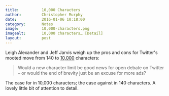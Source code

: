 ```yaml
---
title:			10,000 Characters
author:			Christopher Murphy
date:			2016-01-06 10:18:00
category: 		Notes
image:			10,000-characters.png
imagealt:		10,000 characters… [Detail]
layout:			post
---
```



Leigh Alexander and Jeff Jarvis weigh up the pros and cons for Twitter's mooted move from 140 to [10,000][01] characters:

> Would a new character limit be good news for open debate on Twitter – or would the end of brevity just be an excuse for more ads?

The case for in 10,000 characters; the case against in 140 characters. A lovely little bit of attention to detail.


[01]: http://www.theguardian.com/technology/2016/jan/05/why-twitter-is-right-to-expand-to-10000-characters "10,000 characters…"